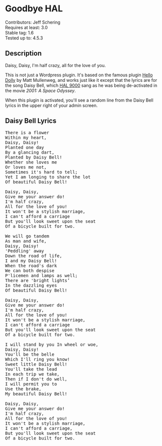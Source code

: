 # Goodbye HAL #
Contributors: Jeff Schering  
Requires at least: 3.0  
Stable tag: 1.6  
Tested up to: 4.5.3

## Description ##

Daisy, Daisy, I'm half crazy, all for the love of you.

This is not just a Wordpress plugin. It's based on the famous plugin [Hello Dolly](http://wordpress.org/extend/plugins/hello-dolly/) by Matt Mullenweg, and works just like it except that the lyrics are for the song Daisy Bell, which [HAL 9000](https://en.wikipedia.org/wiki/HAL_9000) sang as he was being de-activated in the movie <cite>2001: A Space Odyssey</cite>.

When this plugin is activated, you'll see a random line from the Daisy Bell lyrics in the upper right of your admin screen.

## Daisy Bell Lyrics ##

<pre>There is a flower  
Within my heart,  
Daisy, Daisy!  
Planted one day  
By a glancing dart,  
Planted by Daisy Bell!  
Whether she loves me  
Or loves me not,  
Sometimes it's hard to tell;  
Yet I am longing to share the lot  
Of beautiful Daisy Bell!  

Daisy, Daisy,  
Give me your answer do!  
I'm half crazy,  
All for the love of you!  
It won't be a stylish marriage,  
I can't afford a carriage  
But you'll look sweet upon the seat  
Of a bicycle built for two.  

We will go tandem  
As man and wife,  
Daisy, Daisy!   
'Peddling' away  
Down the road of life,  
I and my Daisy Bell!  
When the road's dark  
We can both despise  
P'licemen and lamps as well;  
There are 'bright lights’  
In the dazzling eyes  
Of beautiful Daisy Bell!  

Daisy, Daisy,  
Give me your answer do!  
I'm half crazy,  
All for the love of you!  
It won't be a stylish marriage,  
I can't afford a carriage  
But you'll look sweet upon the seat  
Of a bicycle built for two.  

I will stand by you In wheel or woe,  
Daisy, Daisy!  
You'll be the belle  
Which I'll ring you know!  
Sweet little Daisy Bell!  
You'll take the lead  
In each trip we take,   
Then if I don't do well,   
I will permit you to   
Use the brake,   
My beautiful Daisy Bell!  

Daisy, Daisy,  
Give me your answer do!  
I'm half crazy,  
All for the love of you!  
It won't be a stylish marriage,  
I can't afford a carriage,  
But you'll look sweet upon the seat  
Of a bicycle built for two.</pre>
